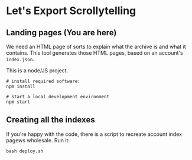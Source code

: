 # Let's Export Scrollytelling

## Landing pages **(You are here)**

We need an HTML page of sorts to explain what the archive is and what it
contains. This tool generates those HTML pages, based on an account's `index.json`.

This is a node/JS project.

``` shell
# install required software:
npm install

# start a local development environment
npm start
```

## Creating all the indexes

If you're happy with the code, there is a script to recreate account
index pagews wholesale. Run it:

``` shell
bash deploy.sh
```
